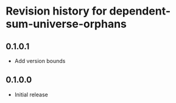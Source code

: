 # Revision history for dependent-sum-universe-orphans

## 0.1.0.1

* Add version bounds

## 0.1.0.0

* Initial release
